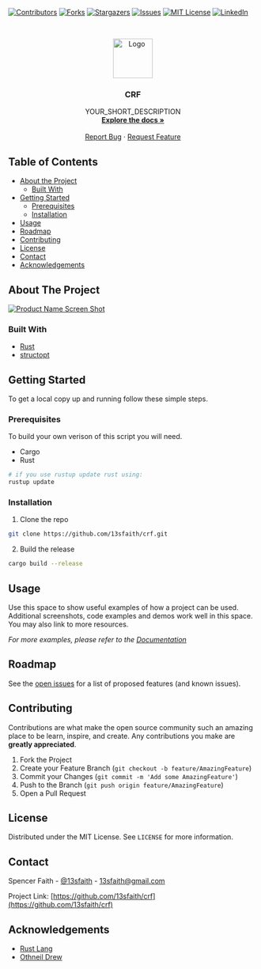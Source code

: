 <!-- Huge Shoutout to Othneil Drew for this template
(https://github.com/othneildrew/Best-README-Template/blob/master/BLANK_README.md)
-->



<!-- PROJECT SHIELDS -->
<!--
*** I'm using markdown "reference style" links for readability.
*** Reference links are enclosed in brackets [ ] instead of parentheses ( ).
*** See the bottom of this document for the declaration of the reference variables
*** for contributors-url, forks-url, etc. This is an optional, concise syntax you may use.
*** https://www.markdownguide.org/basic-syntax/#reference-style-links
-->
[![Contributors][contributors-shield]][contributors-url]
[![Forks][forks-shield]][forks-url]
[![Stargazers][stars-shield]][stars-url]
[![Issues][issues-shield]][issues-url]
[![MIT License][license-shield]][license-url]
[![LinkedIn][linkedin-shield]][linkedin-url]



<!-- PROJECT LOGO -->
<br />
<p align="center">
  <a href="https://github.com/13sfaith/crf">
    <img src="images/logo.png" alt="Logo" width="80" height="80">
  </a>

  <h3 align="center">CRF</h3>

  <p align="center">
    YOUR_SHORT_DESCRIPTION
    <br />
    <a href="https://github.com/13sfaith/crf"><strong>Explore the docs »</strong></a>
    <br />
    <br />
    <a href="https://github.com/13sfaith/crf/issues">Report Bug</a>
    ·
    <a href="https://github.com/13sfaith/crf/issues">Request Feature</a>
  </p>
</p>


<!-- TABLE OF CONTENTS -->
## Table of Contents

* [About the Project](#about-the-project)
  * [Built With](#built-with)
* [Getting Started](#getting-started)
  * [Prerequisites](#prerequisites)
  * [Installation](#installation)
* [Usage](#usage)
* [Roadmap](#roadmap)
* [Contributing](#contributing)
* [License](#license)
* [Contact](#contact)
* [Acknowledgements](#acknowledgements)



<!-- ABOUT THE PROJECT -->
## About The Project

[![Product Name Screen Shot][product-screenshot]](https://example.com)

### Built With

* [Rust](https://www.rust-lang.org/)
* [structopt](https://docs.rs/structopt/0.3.16/structopt/)



<!-- GETTING STARTED -->
## Getting Started

To get a local copy up and running follow these simple steps.

### Prerequisites

To build your own verison of this script you will need.

* Cargo
* Rust
```sh
# if you use rustup update rust using:
rustup update
```

### Installation

1. Clone the repo
```sh
git clone https://github.com/13sfaith/crf.git
```
2. Build the release
```sh
cargo build --release
```



<!-- USAGE EXAMPLES -->
## Usage

Use this space to show useful examples of how a project can be used. Additional screenshots, code examples and demos work well in this space. You may also link to more resources.

_For more examples, please refer to the [Documentation](https://example.com)_



<!-- ROADMAP -->
## Roadmap

See the [open issues](https://github.com/13sfaith/crf/issues) for a list of proposed features (and known issues).



<!-- CONTRIBUTING -->
## Contributing

Contributions are what make the open source community such an amazing place to be learn, inspire, and create. Any contributions you make are **greatly appreciated**.

1. Fork the Project
2. Create your Feature Branch (`git checkout -b feature/AmazingFeature`)
3. Commit your Changes (`git commit -m 'Add some AmazingFeature'`)
4. Push to the Branch (`git push origin feature/AmazingFeature`)
5. Open a Pull Request



<!-- LICENSE -->
## License

Distributed under the MIT License. See `LICENSE` for more information.



<!-- CONTACT -->
## Contact

Spencer Faith - [@13sfaith](https://twitter.com/13sfaith) - 13sfaith@gmail.com

Project Link: [https://github.com/13sfaith/crf](https://github.com/13sfaith/crf)



<!-- ACKNOWLEDGEMENTS -->
## Acknowledgements

* [Rust Lang](https://www.rust-lang.org/)
* [Othneil Drew](https://github.com/othneildrew)





<!-- MARKDOWN LINKS & IMAGES -->
<!-- https://www.markdownguide.org/basic-syntax/#reference-style-links -->
[contributors-shield]: https://img.shields.io/github/contributors/13sfaith/repo.svg?style=flat-square
[contributors-url]: https://github.com/13sfaith/crf/graphs/contributors
[forks-shield]: https://img.shields.io/github/forks/13sfaith/repo.svg?style=flat-square
[forks-url]: https://github.com/13sfaith/crf/network/members
[stars-shield]: https://img.shields.io/github/stars/13sfaith/repo.svg?style=flat-square
[stars-url]: https://github.com/13sfaith/crf/stargazers
[issues-shield]: https://img.shields.io/github/issues/13sfaith/repo.svg?style=flat-square
[issues-url]: https://github.com/13sfaith/crf/issues
[license-shield]: https://img.shields.io/github/license/13sfaith/repo.svg?style=flat-square
[license-url]: https://github.com/13sfaith/crf/blob/master/LICENSE.txt
[linkedin-shield]: https://img.shields.io/badge/-LinkedIn-black.svg?style=flat-square&logo=linkedin&colorB=555
[linkedin-url]: https://linkedin.com/in/spencer-faith-725486194/
[product-screenshot]: images/screenshot.png

